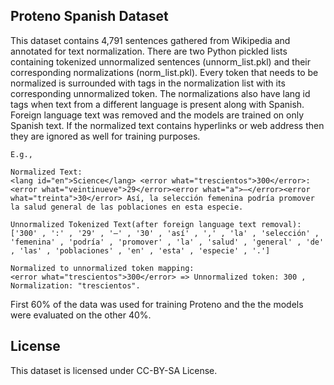## Proteno Spanish Dataset

This dataset contains 4,791 sentences gathered from Wikipedia and annotated for text normalization.  There are two Python pickled lists containing tokenized unnormalized sentences (unnorm_list.pkl) and their corresponding normalizations (norm_list.pkl).  Every token that needs to be normalized is surrounded with <error> tags in the normalization list with its corresponding unnormalized token. The normalizations also have lang id tags when text from a different language is present along with Spanish. Foreign language text was removed and the models are trained on only Spanish text. If the normalized text contains hyperlinks or web address then they are ignored as well for training purposes.

```
E.g.,
  
Normalized Text: 
<lang id="en">Science</lang> <error what="trescientos">300</error>:<error what="veintinueve">29</error><error what="a">–</error><error what="treinta">30</error> Así, la selección femenina podría promover la salud general de las poblaciones en esta especie.

Unnormalized Tokenized Text(after foreign language text removal): 
['300' , ':' , '29' , '–' , '30' , 'así' , ',' , 'la' , 'selección' , 'femenina' , 'podría' , 'promover' , 'la' , 'salud' , 'general' , 'de' , 'las' , 'poblaciones' , 'en' , 'esta' , 'especie' , '.']
  
Normalized to unnormalized token mapping: 
<error what="trescientos">300</error> => Unnormalized token: 300 , Normalization: "trescientos".
```
  
First 60% of the data was used for training Proteno and the the models were evaluated on the other 40%.

## License
This dataset is licensed under CC-BY-SA License.
